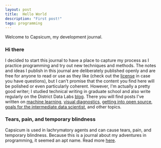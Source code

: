 ```yaml
---
layout: post
title:  Hello World
description: "First post!"
tags: programming
---
```


Welcome to Capsicum, my development journal.

### Hi there

I decided to start this journal to have a place to capture my process as I practice programming and try out new techniques and methods. The notes and ideas I publish in this journal are deliberately published openly and are free for anyone to read or use as they like (check out the [license](https://raw.githubusercontent.com/rebeccabilbro/rebeccabilbro.github.io/master/LICENSE) in case you have questions), but I can't promise that the content you find here will be polished or even particularly coherent. However, I'm actually a pretty good writer; I studied technical writing in graduate school and also write regularly on the District Data Labs [blog](http://blog.districtdatalabs.com). There you will find posts I've written on [machine learning](http://blog.districtdatalabs.com/an-introduction-to-machine-learning-with-python), [visual diagnostics](http://blog.districtdatalabs.com/visual-diagnostics-for-more-informed-machine-learning-part-1), [getting into open source](http://blog.districtdatalabs.com/getting-started-in-open-source), [goals for the intermediate data scientist](http://blog.districtdatalabs.com/ten-things-to-try-in-2017), and other topics.

### Tears, pain, and temporary blindness

Capsicum is used in lachrymatory agents and can cause tears, pain, and temporary blindness. Because this is a journal about my adventures in programming, it seemed an apt name. Read more [here](https://rebeccabilbro.github.io/about/).

